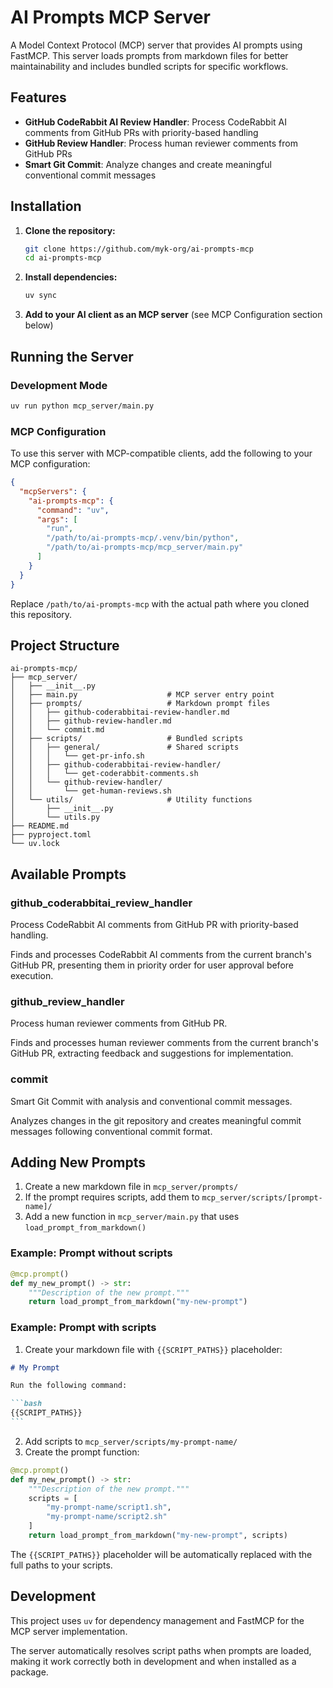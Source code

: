# AI Prompts MCP Server

A Model Context Protocol (MCP) server that provides AI prompts using FastMCP. This server loads prompts from markdown files for better maintainability and includes bundled scripts for specific workflows.

## Features

- **GitHub CodeRabbit AI Review Handler**: Process CodeRabbit AI comments from GitHub PRs with priority-based handling
- **GitHub Review Handler**: Process human reviewer comments from GitHub PRs
- **Smart Git Commit**: Analyze changes and create meaningful conventional commit messages

## Installation

1. **Clone the repository:**

   ```bash
   git clone https://github.com/myk-org/ai-prompts-mcp
   cd ai-prompts-mcp
   ```

2. **Install dependencies:**

   ```bash
   uv sync
   ```

3. **Add to your AI client as an MCP server** (see MCP Configuration section below)

## Running the Server

### Development Mode

```bash
uv run python mcp_server/main.py
```

### MCP Configuration

To use this server with MCP-compatible clients, add the following to your MCP configuration:

```json
{
  "mcpServers": {
    "ai-prompts-mcp": {
      "command": "uv",
      "args": [
        "run",
        "/path/to/ai-prompts-mcp/.venv/bin/python",
        "/path/to/ai-prompts-mcp/mcp_server/main.py"
      ]
    }
  }
}
```

Replace `/path/to/ai-prompts-mcp` with the actual path where you cloned this repository.

## Project Structure

```
ai-prompts-mcp/
├── mcp_server/
│   ├── __init__.py
│   ├── main.py                    # MCP server entry point
│   ├── prompts/                   # Markdown prompt files
│   │   ├── github-coderabbitai-review-handler.md
│   │   ├── github-review-handler.md
│   │   └── commit.md
│   ├── scripts/                   # Bundled scripts
│   │   ├── general/               # Shared scripts
│   │   │   └── get-pr-info.sh
│   │   ├── github-coderabbitai-review-handler/
│   │   │   └── get-coderabbit-comments.sh
│   │   └── github-review-handler/
│   │       └── get-human-reviews.sh
│   └── utils/                     # Utility functions
│       ├── __init__.py
│       └── utils.py
├── README.md
├── pyproject.toml
└── uv.lock
```

## Available Prompts

### github_coderabbitai_review_handler

Process CodeRabbit AI comments from GitHub PR with priority-based handling.

Finds and processes CodeRabbit AI comments from the current branch's GitHub PR, presenting them in priority order for user approval before execution.

### github_review_handler

Process human reviewer comments from GitHub PR.

Finds and processes human reviewer comments from the current branch's GitHub PR, extracting feedback and suggestions for implementation.

### commit

Smart Git Commit with analysis and conventional commit messages.

Analyzes changes in the git repository and creates meaningful commit messages following conventional commit format.

## Adding New Prompts

1. Create a new markdown file in `mcp_server/prompts/`
2. If the prompt requires scripts, add them to `mcp_server/scripts/[prompt-name]/`
3. Add a new function in `mcp_server/main.py` that uses `load_prompt_from_markdown()`

### Example: Prompt without scripts

```python
@mcp.prompt()
def my_new_prompt() -> str:
    """Description of the new prompt."""
    return load_prompt_from_markdown("my-new-prompt")
```

### Example: Prompt with scripts

1. Create your markdown file with `{{SCRIPT_PATHS}}` placeholder:

````markdown
# My Prompt

Run the following command:

```bash
{{SCRIPT_PATHS}}
```
````

2. Add scripts to `mcp_server/scripts/my-prompt-name/`
3. Create the prompt function:

```python
@mcp.prompt()
def my_new_prompt() -> str:
    """Description of the new prompt."""
    scripts = [
        "my-prompt-name/script1.sh",
        "my-prompt-name/script2.sh"
    ]
    return load_prompt_from_markdown("my-new-prompt", scripts)
```

The `{{SCRIPT_PATHS}}` placeholder will be automatically replaced with the full paths to your scripts.

## Development

This project uses `uv` for dependency management and FastMCP for the MCP server implementation.

The server automatically resolves script paths when prompts are loaded, making it work correctly both in development and when installed as a package.
